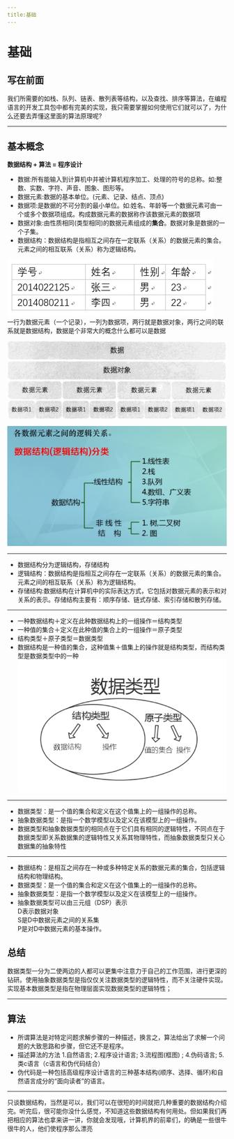 ```yaml
---
title:基础
---
```

# 基础

## 写在前面
我们所需要的如栈、队列、链表、散列表等结构，以及查找、排序等算法，在编程语言的开发工具包中都有完美的实现，我只需要掌握如何使用它们就可以了，为什么还要去弄懂这里面的算法原理呢?

---
## 基本概念

**数据结构 + 算法 = 程序设计**  
* 数据:所有能输入到计算机中并被计算机程序加工、处理的符号的总称。如:整数、实数、字符、声音、图象、图形等。
* 数据元素:数据的基本单位。(元素、记录、结点、顶点)
* 数据项:是数据的不可分割的最小单位。如:姓名、年龄等一个数据元素可由一个或多个数据项组成。构成数据元素的数据称作该数据元素的数据项
* 数据对象:由性质相同(类型相同)的数据元素组成的**集合**。数据对象是数据的一个子集。
* 数据结构：数据结构是指相互之间存在一定联系（关系）的数据元素的集合。元素之间的相互联系（关系）称为逻辑结构。

![](./assets/17066920beb68b52.png)  
一行为数据元素（一个记录），一列为数据项，两行就是数据对象，两行之间的联系就是数据结构，数据是个非常大的概念什么都可以是数据

![](./assets/17066a4c725baa61.png)

![](./assets/170669403b9f15a8.png)


---
* 数据结构分为逻辑结构，存储结构
* 逻辑结构：数据结构是指相互之间存在一定联系（关系）的数据元素的集合。元素之间的相互联系（关系）称为逻辑结构。
* 存储结构:数据结构在计算机中的实际表达方式，它包括对数据元素的表示和对关系的表示。存储结构主要有：顺序存储、链式存储、索引存储和散列存储。
---
* 一种数据结构＋定义在此种数据结构上的一组操作＝结构类型
* 一种值的集合＋定义在此种值的集合上的一组操作＝原子类型
* 结构类型＋原子类型＝数据类型
* 数据结构是一种值的集合，这种值集＋值集上的操作就是结构类型，而结构类型是数据类型中的一种
![](./assets/17066b212ee3429d.png)

--- 
* 数据类型：是一个值的集合和定义在这个值集上的一组操作的总称。
* 抽象数据类型：是指一个数学模型以及定义在该模型上的一组操作。
* 数据类型和抽象数据类型的相同点在于它们具有相同的逻辑特性，不同点在于数据类型即关系数据集的逻辑特性又关系其物理特性，而抽象数据类型只关心数据集的抽象特性

---
* 数据结构：是相互之间存在一种或多种特定关系的数据元素的集合，包括逻辑结构和物理结构。
* 数据类型：是一个值的集合和定义在这个值集上的一组操作的总称。
* 抽象数据类型：是指一个数学模型以及定义在该模型上的一组操作。
* 抽象数据类型可以由三元组（DSP）表示  
D表示数据对象  
S是D中数据元素之间的关系集  
P是对D中数据元素的基本操作。  


## 总结

数据类型一分为二使两边的人都可以更集中注意力于自己的工作范围，进行更深的钻研。使用抽象数据类型是指仅仅关注数据类型的逻辑特性，而不关注硬件实现。实现基本数据类型是指在物理层面实现数据类型的逻辑特性；

---

## 算法
* 所谓算法是对特定问题求解步骤的一种描述，换言之，算法给出了求解一个问题的大致思路和步骤，但它还不是程序。
* 描述算法的方法 
1.自然语言;
2.程序设计语言;
3.流程图(框图) ;
4.伪码语言;
5.类c语言（c语言和伪代码结合）
* 伪代码是一种包括高级程序设计语言的三种基本结构(顺序、选择、循环)和自然语言成分的“面向读者”的语言。

---
只谈数据结构，当然是可以，我们可以在很短的时间就把几种重要的数据结构介绍完。听完后，很可能你没什么感觉，不知道这些数据结构有何用处。但如果我们再把相应的算法也拿来讲一讲，你就会发现哦，计算机界的前辈们，的确是一些很牛很牛的人，他们使程序那么漂亮

